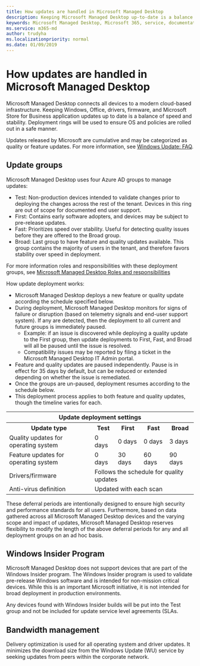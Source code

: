 ```yaml
---
title: How updates are handled in Microsoft Managed Desktop
description: Keeping Microsoft Managed Desktop up-to-date is a balance of speed and stability.
keywords: Microsoft Managed Desktop, Microsoft 365, service, documentation
ms.service: m365-md
author: trudyha
ms.localizationpriority: normal
ms.date: 01/09/2019
---
```


# How updates are handled in Microsoft Managed Desktop


<!--This topic is the target for a "Learn more" link in the Admin Portal (aka.ms/update-rings); do not delete.-->

<!--Update management -->

Microsoft Managed Desktop connects all devices to a modern cloud-based infrastructure. Keeping Windows, Office, drivers, firmware, and Microsoft Store for Business application updates up to date is a balance of speed and stability. Deployment rings will be used to ensure OS and policies are rolled out in a safe manner. 

Updates released by Microsoft are cumulative and may be categorized as quality or feature updates.
For more information, see [Windows Update: FAQ](https://support.microsoft.com/help/12373/windows-update-faq). 

## Update groups

Microsoft Managed Desktop uses four Azure AD groups to manage updates:

- Test: Non-production devices intended to validate changes prior to deploying the changes across the rest of the tenant. Devices in this ring are out of scope for documented end user support. 
- First: Contains early software adopters, and devices may be subject to pre-release updates.
- Fast: Prioritizes speed over stability. Useful for detecting quality issues before they are offered to the Broad group. 
- Broad: Last group to have feature and quality updates available. This group contains the majority of users in the tenant, and therefore favors stability over speed in deployment.

For more information roles and responsibilities with these deployment groups, see [Microsoft Managed Desktop Roles and responsibilities](../intro/roles-and-responsibilities.md)

How update deployment works:
- Microsoft Managed Desktop deploys a new feature or quality update according the schedule specified below.
- During deployment, Microsoft Managed Desktop monitors for signs of failure or disruption (based on telemetry signals and end-user support system). If any are detected, then the deployment to all current and future groups is immediately paused.
    - Example: if an issue is discovered while deploying a quality update to the First group, then update deployments to First, Fast, and Broad will all be paused until the issue is resolved.
    - Compatibility issues may be reported by filing a ticket in the Microsoft Managed Desktop IT Admin portal.
- Feature and quality updates are paused independently. Pause is in effect for 35 days by default, but can be reduced or extended depending on whether the issue is remediated.
- Once the groups are un-paused, deployment resumes according to the schedule below.
- This deployment process applies to both feature and quality updates, though the timeline varies for each.

<table>
<tr><th colspan="5">Update deployment settings</th></tr>
<tr><th>Update type</th><th>Test</th><th>First</th><th>Fast</th><th>Broad</th></tr>
<tr><td>Quality updates for operating system</td><td>0 days</td><td>0 days</td><td>0 days</td><td>3 days</td></tr>
<tr><td>Feature updates for operating system</td><td>0 days</td><td>30 days</td><td>60 days</td><td>90 days</td></tr>
<tr><td>Drivers/firmware</td><td colspan="4">Follows the schedule for quality updates</td></tr>
<tr><td>Anti-virus definition</td><td colspan="4">Updated with each scan</td></tr>
</table>

These deferral periods are intentionally designed to ensure high security and performance standards for all users. Furthermore, based on data gathered across all Microsoft Managed Desktop devices and the varying scope and impact of updates, Microsoft Managed Desktop reserves flexibility to modify the length of the above deferral periods for any and all deployment groups on an ad hoc basis.

## Windows Insider Program

Microsoft Managed Desktop does not support devices that are part of the Windows Insider program. The Windows Insider program is used to validate pre-release Windows software and is intended for non-mission critical devices. While this is an important Microsoft initiative, it is not intended for broad deployment in production environments. 

Any devices found with Windows Insider builds will be put into the Test group and not be included for update service level agreements (SLAs.

## Bandwidth management

Delivery optimization is used for all operating system and driver updates. It minimizes the download size from the Windows Update (WU) service by seeking updates from peers within the corporate network.


